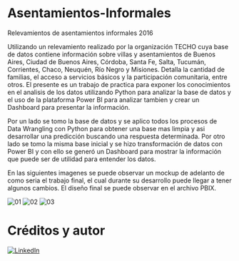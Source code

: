 # Asentamientos-Informales
Relevamientos de asentamientos informales 2016

Utilizando un relevamiento realizado por la organización TECHO cuya base de datos contiene información sobre villas y asentamientos de Buenos Aires, Ciudad de Buenos Aires, Córdoba, Santa Fe, Salta, Tucumán, Corrientes, Chaco, Neuquén, Río Negro y Misiones. Detalla la cantidad de familias, el acceso a servicios básicos y la participación comunitaria, entre otros. El presente es un trabajo de practica para exponer los conocimientos en el analisis de los datos utilizando Python para analizar la base de datos y el uso de la plataforma Power BI para analizar tambien y crear un Dashboard para presentar la información.

Por un lado se tomo la base de datos y se aplico todos los procesos de Data Wrangling con Python para obtener una base mas limpia y asi desarrollar una predicción buscando una respuesta determinada. Por otro lado se tomo la misma base inicial y se hizo transformación de datos con Power BI y con ello se generó un Dashboard para mostrar la información que puede ser de utilidad para entender los datos.

En las siguientes imagenes se puede observar un mockup de adelanto de como seria el trabajo final, el cual durante su desarrollo puede llegar a tener algunos cambios. El diseño final se puede observar en el archivo PBIX.

![01](https://user-images.githubusercontent.com/94582879/155845146-3b5d20b0-d659-438b-bea4-313f415970dc.jpg)
![02](https://user-images.githubusercontent.com/94582879/155845147-071687a7-81fa-43ac-bd33-782db3fdc1e7.jpg)
![03](https://user-images.githubusercontent.com/94582879/155845148-4653f5e1-0b46-41e1-b3a6-b0f3ae9bbfd9.jpg)

# Créditos y autor
[![LinkedIn](https://img.shields.io/badge/LinkedIn-Nestor_Diaz-0077B5?style=for-the-badge&logo=linkedin&logoColor=white&labelColor=101010)](https://www.linkedin.com/in/contadornestordiaz/)
